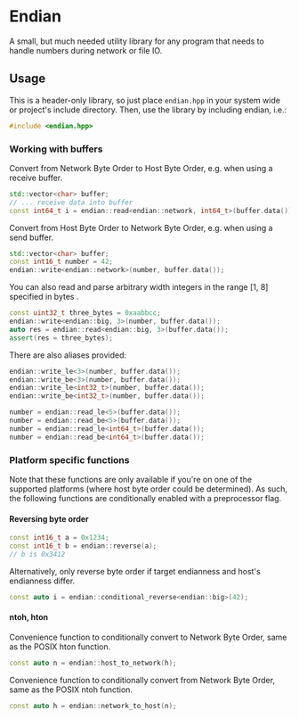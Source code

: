 # Endian

A small, but much needed utility library for any program that needs to handle numbers during network or file IO.

## Usage

This is a header-only library, so just place `endian.hpp` in your system wide or project's include directory. Then, use the library by including endian, i.e.:
```c++
#include <endian.hpp>
```

### Working with buffers

Convert from Network Byte Order to Host Byte Order, e.g. when using a receive buffer.
```c++
std::vector<char> buffer;
// ... receive data into buffer
const int64_t i = endian::read<endian::network, int64_t>(buffer.data());
```

Convert from Host Byte Order to Network Byte Order, e.g. when using a send buffer.
```c++
std::vector<char> buffer;
const int16_t number = 42; 
endian::write<endian::network>(number, buffer.data());
```

You can also read and parse arbitrary width integers in the range [1, 8] specified in bytes .
```c++
const uint32_t three_bytes = 0xaabbcc;
endian::write<endian::big, 3>(number, buffer.data());
auto res = endian::read<endian::big, 3>(buffer.data());
assert(res = three_bytes);
```

There are also aliases provided:
```c++
endian::write_le<3>(number, buffer.data());
endian::write_be<3>(number, buffer.data());
endian::write_le<int32_t>(number, buffer.data());
endian::write_be<int32_t>(number, buffer.data());

number = endian::read_le<5>(buffer.data());
number = endian::read_be<5>(buffer.data());
number = endian::read_le<int64_t>(buffer.data());
number = endian::read_be<int64_t>(buffer.data());
```

### Platform specific functions

Note that these functions are only available if you're on one of the supported
platforms (where host byte order could be determined). As such, the following
functions are conditionally enabled with a preprocessor flag.

#### Reversing byte order

```c++
const int16_t a = 0x1234; 
const int16_t b = endian::reverse(a);
// b is 0x3412
```

Alternatively, only reverse byte order if target endianness and host's endianness differ.
```c++
const auto i = endian::conditional_reverse<endian::big>(42);
```

#### ntoh, hton

Convenience function to conditionally convert to Network Byte Order, same as the POSIX hton function.
```c++
const auto n = endian::host_to_network(h);
```

Convenience function to conditionally convert from Network Byte Order, same as the POSIX ntoh function.
```c++
const auto h = endian::network_to_host(n);
```
